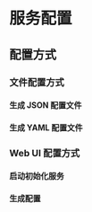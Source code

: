 # 服务配置

## 配置方式

### 文件配置方式

#### 生成 JSON 配置文件

#### 生成 YAML 配置文件

### Web UI 配置方式

#### 启动初始化服务

#### 生成配置 
